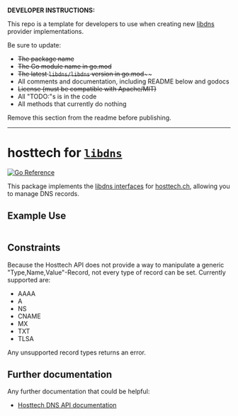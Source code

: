 **DEVELOPER INSTRUCTIONS:**

This repo is a template for developers to use when creating new [libdns](https://github.com/libdns/libdns) provider implementations.

Be sure to update:

- ~~The package name~~
- ~~The Go module name in go.mod~~
- ~~The latest `libdns/libdns` version in go.mod~~~~
- All comments and documentation, including README below and godocs
- ~~License (must be compatible with Apache/MIT)~~
- All "TODO:"s is in the code
- All methods that currently do nothing

Remove this section from the readme before publishing.

---

hosttech for [`libdns`](https://github.com/libdns/libdns)
=======================

[![Go Reference](https://pkg.go.dev/badge/test.svg)](https://pkg.go.dev/github.com/libdns/hosttech)

This package implements the [libdns interfaces](https://github.com/libdns/libdns) for [hosttech.ch](https://hosttech.ch), allowing you to manage DNS records.

## Example Use

```go

```

## Constraints
Because the Hosttech API does not provide a way to manipulate a generic "Type,Name,Value"-Record, not every type of record can be set. Currently supported are:
- AAAA
- A
- NS
- CNAME
- MX
- TXT
- TLSA

Any unsupported record types returns an error.

## Further documentation
Any further documentation that could be helpful:
 - [Hosttech DNS API documentation](https://api.ns1.hosttech.eu/api/documentation)


